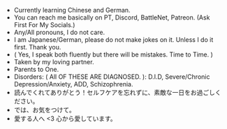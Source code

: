 - Currently learning Chinese and German. 
- You can reach me basically on PT, Discord, BattleNet, Patreon. (Ask First For My Socials.)
- Any/All pronouns, I do not care. 
- I am Japanese/German, please do not make jokes on it. Unless I do it first. Thank you. 
- ( Yes, I speak both fluently but there will be mistakes. Time to Time. )
- Taken by my loving partner.
- Parents to One. 
- Disorders: ( All OF THESE ARE DIAGNOSED. ): D.I.D, Severe/Chronic Depression/Anxiety, ADD, Schizophrenia.
- 読んでくれてありがとう！セルフケアを忘れずに、素敵な一日をお過ごしください。
- では、お気をつけて。
- 愛する人へ <3 心から愛しています。

<!---
KissYourDad/KissYourDad is a ✨ special ✨ repository because its `README.md` (this file) appears on your GitHub profile.
You can click the Preview link to take a look at your changes.
--->

